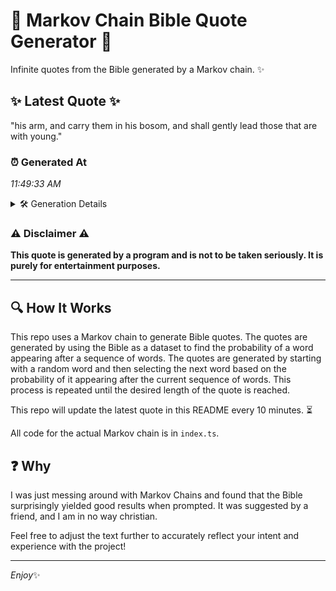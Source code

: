 # 📖 Markov Chain Bible Quote Generator 📖

Infinite quotes from the Bible generated by a Markov chain. ✨

## ✨ Latest Quote ✨
"his arm, and carry them in his bosom, and shall gently lead those that are with young."

### ⏰ Generated At
*11:49:33 AM*

<details>
    <summary>🛠️ Generation Details</summary>
    <p>
        <strong>🌱 Seed:</strong> his<br>
        <strong>🔄 Iterations:</strong> 16<br>
        <strong>📜 Context History:</strong><br>[ his ]: arm,<br>[ his, arm, ]: and<br>[ his, arm,, and ]: carry<br>[ his, arm,, and, carry ]: them<br>[ his, arm,, and, carry, them ]: in<br>[ his, arm,, and, carry, them, in ]: his<br>[ arm,, and, carry, them, in, his ]: bosom,<br>[ and, carry, them, in, his, bosom, ]: and<br>[ carry, them, in, his, bosom,, and ]: shall<br>[ them, in, his, bosom,, and, shall ]: gently<br>[ in, his, bosom,, and, shall, gently ]: lead<br>[ his, bosom,, and, shall, gently, lead ]: those<br>[ bosom,, and, shall, gently, lead, those ]: that<br>[ and, shall, gently, lead, those, that ]: are<br>[ shall, gently, lead, those, that, are ]: with<br>[ gently, lead, those, that, are, with ]: young.<br>
    </p>
</details>

### ⚠️ Disclaimer ⚠️
**This quote is generated by a program and is not to be taken seriously. It is purely for entertainment purposes.**

---

## 🔍 How It Works

This repo uses a Markov chain to generate Bible quotes. The quotes are generated by using the Bible as a dataset to find the probability of a word appearing after a sequence of words. The quotes are generated by starting with a random word and then selecting the next word based on the probability of it appearing after the current sequence of words. This process is repeated until the desired length of the quote is reached.

This repo will update the latest quote in this README every 10 minutes. ⏳

All code for the actual Markov chain is in `index.ts`.

## ❓ Why

I was just messing around with Markov Chains and found that the Bible surprisingly yielded good results when prompted. 
It was suggested by a friend, and I am in no way christian.

Feel free to adjust the text further to accurately reflect your intent and experience with the project!

---

*Enjoy*✨
